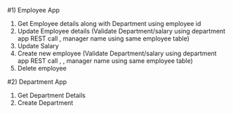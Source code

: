 #1) Employee App

  1) Get Employee details along with Department using employee id
  2) Update Employee details (Validate Department/salary using department app REST call , manager name using same employee table)
  3) Update Salary
  4) Create new employee (Validate Department/salary using department app REST call , , manager name using same employee table)
  5) Delete employee

#2) Department App

  1) Get Department Details
  2) Create Department
